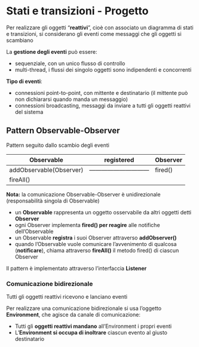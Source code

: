# Stati e transizioni - Progetto

Per realizzare gli oggetti “**reattivi**”, cioè con associato un diagramma di stati e transizioni, si considerano gli eventi come messaggi che gli oggetti si scambiano

La **gestione degli eventi** può essere:

- sequenziale, con un unico flusso di controllo
- multi-thread, i flussi dei singolo oggetti sono indipendenti e concorrenti

**Tipo di eventi**: 

- connessioni point-to-point, con mittente e destinatario (il mittente può non dichiararsi quando manda un messaggio)
- connessioni broadcasting, messaggi da inviare a tutti gli oggetti reattivi del sistema

## Pattern Observable-Observer

Pattern seguito dallo scambio degli eventi

| Observable | registered | Observer |
| --- | --- | --- |
| addObservable(Observer) | —————————— | fired() |
| fireAll() |  |  |

**Nota:** la comunicazione Observable-Observer è unidirezionale (responsabilità singola di Observable)

- un **Observable** rappresenta un oggetto osservabile da altri oggetti detti **Observer**
- ogni Observer implementa **fired() per reagire** alle notifiche dell’Observable
- un Observable **registra** i suoi Observer attraverso **addObserver()**
- quando l’Observable vuole comunicare l’avvenimento di qualcosa (**notificare**), chiama attraverso **fireAll()** il metodo fired() di ciascun Observer

Il pattern è implementato attraverso l’interfaccia **Listener**

### Comunicazione bidirezionale

Tutti gli oggetti reattivi ricevono e lanciano eventi

Per realizzare una comunicazione bidirezionale si usa l’oggetto **Environment**, che agisce da canale di comunicazione:

- Tutti gli **oggetti reattivi mandano** all’Environment i propri eventi
- L’**Environment si occupa di inoltrare** ciascun evento al giusto destinatario